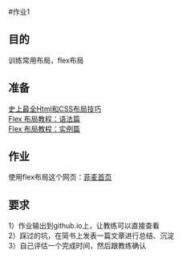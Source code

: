 #作业1
## 目的
训练常用布局，flex布局
## 准备
[史上最全Html和CSS布局技巧](http://www.imooc.com/article/2235)     
[Flex 布局教程：语法篇](http://www.ruanyifeng.com/blog/2015/07/flex-grammar.html)  
[Flex 布局教程：实例篇](http://www.ruanyifeng.com/blog/2015/07/flex-examples.html)
## 作业
使用flex布局这个网页：[菲麦首页](https://www.facemagic888.com/)

## 要求
1）作业输出到github.io上，让教练可以直接查看    
2）踩过的坑，在简书上发表一篇文章进行总结、沉淀    
3）自己评估一个完成时间，然后跟教练确认   
